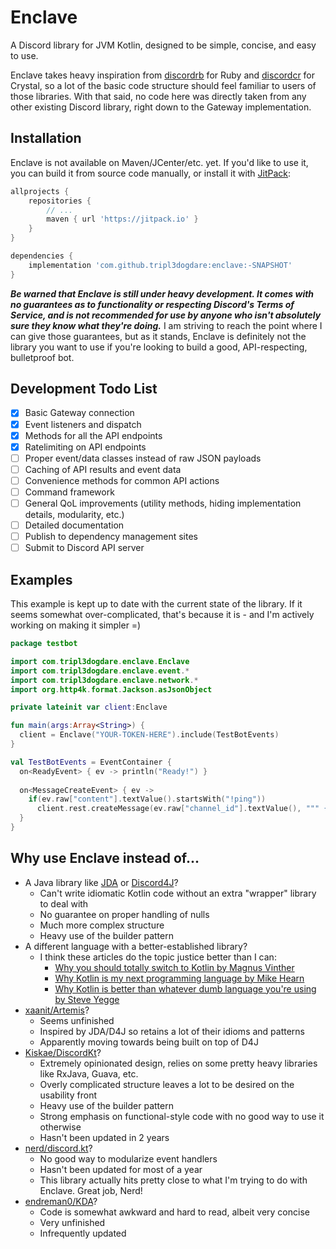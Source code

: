 # Enclave
A Discord library for JVM Kotlin, designed to be simple, concise, and easy to use.

Enclave takes heavy inspiration from [discordrb](https://github.com/meew0/discordrb/)
for Ruby and [discordcr](https://github.com/meew0/discordcr/) for Crystal, so a lot of the basic
code structure should feel familiar to users of those libraries. With that said, no
code here was directly taken from any other existing Discord library, right down to
the Gateway implementation.

## Installation
Enclave is not available on Maven/JCenter/etc. yet. If you'd like to
use it, you can build it from source code manually, or install it with
[JitPack](https://jitpack.io/#tripl3dogdare/enclave):

```groovy
allprojects {
    repositories {
        // ...
        maven { url 'https://jitpack.io' }
    }
}

dependencies {
    implementation 'com.github.tripl3dogdare:enclave:-SNAPSHOT'
}
```

***Be warned that Enclave is still under heavy development.
It comes with no guarantees as to functionality or respecting
Discord's Terms of Service, and is not recommended for use by anyone
who isn't absolutely sure they know what they're doing.*** I am striving
to reach the point where I can give those guarantees, but as it
stands, Enclave is definitely not the library you want to use if
you're looking to build a good, API-respecting, bulletproof bot.

## Development Todo List

- [x] Basic Gateway connection
- [x] Event listeners and dispatch
- [x] Methods for all the API endpoints
- [x] Ratelimiting on API endpoints
- [ ] Proper event/data classes instead of raw JSON payloads
- [ ] Caching of API results and event data
- [ ] Convenience methods for common API actions
- [ ] Command framework
- [ ] General QoL improvements (utility methods, hiding 
      implementation details, modularity, etc.)
- [ ] Detailed documentation
- [ ] Publish to dependency management sites
- [ ] Submit to Discord API server

## Examples
This example is kept up to date with the current state of the library.
If it seems somewhat over-complicated, that's because it is - and I'm
actively working on making it simpler =)

```kotlin
package testbot

import com.tripl3dogdare.enclave.Enclave
import com.tripl3dogdare.enclave.event.*
import com.tripl3dogdare.enclave.network.*
import org.http4k.format.Jackson.asJsonObject

private lateinit var client:Enclave

fun main(args:Array<String>) {
  client = Enclave("YOUR-TOKEN-HERE").include(TestBotEvents)
}

val TestBotEvents = EventContainer {
  on<ReadyEvent> { ev -> println("Ready!") }
    
  on<MessageCreateEvent> { ev ->
    if(ev.raw["content"].textValue().startsWith("!ping"))
      client.rest.createMessage(ev.raw["channel_id"].textValue(), """ {"content":"Pong!"} """.asJsonObject())
  }
}
```

## Why use Enclave instead of...

- A Java library like [JDA](https://github.com/DV8FromTheWorld/JDA) or 
  [Discord4J](https://github.com/Discord4J/Discord4J)?
  - Can't write idiomatic Kotlin code without an extra "wrapper" library to deal with
  - No guarantee on proper handling of nulls
  - Much more complex structure
  - Heavy use of the builder pattern
- A different language with a better-established library?
  - I think these articles do the topic justice better than I can:
    - [Why you should totally switch to Kotlin by Magnus Vinther](https://medium.com/@magnus.chatt/why-you-should-totally-switch-to-kotlin-c7bbde9e10d5)
    - [Why Kotlin is my next programming language by Mike Hearn](https://medium.com/@octskyward/why-kotlin-is-my-next-programming-language-c25c001e26e3)
    - [Why Kotlin is better than whatever dumb language you're using by Steve Yegge](https://steve-yegge.blogspot.com/2017/05/why-kotlin-is-better-than-whatever-dumb.html)
- [xaanit/Artemis](https://github.com/xaanit/Artemis)?
  - Seems unfinished
  - Inspired by JDA/D4J so retains a lot of their idioms and patterns
  - Apparently moving towards being built on top of D4J
- [Kiskae/DiscordKt](https://github.com/Kiskae/DiscordKt)?
  - Extremely opinionated design, relies on some pretty heavy libraries like
    RxJava, Guava, etc.
  - Overly complicated structure leaves a lot to be desired on the usability
    front
  - Heavy use of the builder pattern
  - Strong emphasis on functional-style code with no good way to use it otherwise
  - Hasn't been updated in 2 years
- [nerd/discord.kt](https://github.com/nerd/discord.kt)?
  - No good way to modularize event handlers
  - Hasn't been updated for most of a year
  - This library actually hits pretty close to what I'm trying to do with Enclave.
    Great job, Nerd!
- [endreman0/KDA](https://github.com/endreman0/KDA)?
  - Code is somewhat awkward and hard to read, albeit very concise
  - Very unfinished
  - Infrequently updated
